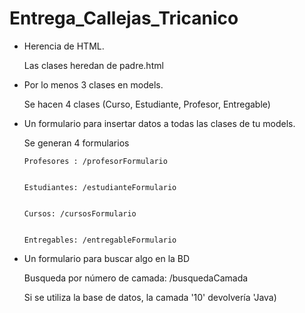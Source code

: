 # Entrega_Callejas_Tricanico

- Herencia de HTML.

    Las clases heredan de padre.html

- Por lo menos 3 clases en models.


    Se hacen 4 clases (Curso, Estudiante, Profesor, Entregable)

- Un formulario para insertar datos a todas las clases de tu models.


    Se generan 4 formularios


      Profesores : /profesorFormulario


      Estudiantes: /estudianteFormulario


      Cursos: /cursosFormulario


      Entregables: /entregableFormulario


- Un formulario para buscar algo en la BD


     Busqueda por número de camada: /busquedaCamada


     Si se utiliza la base de datos, la camada '10' devolvería 'Java)
